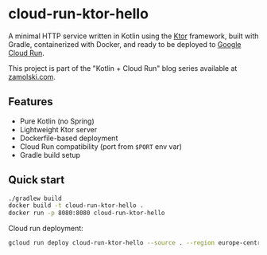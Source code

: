 # cloud-run-ktor-hello

A minimal HTTP service written in Kotlin using the [Ktor](https://ktor.io) framework, built with Gradle, containerized with Docker, and ready to be deployed to [Google Cloud Run](https://cloud.google.com/run).

This project is part of the "Kotlin + Cloud Run" blog series available at [zamolski.com](https://zamolski.com).

## Features

- Pure Kotlin (no Spring)
- Lightweight Ktor server
- Dockerfile-based deployment
- Cloud Run compatibility (port from `$PORT` env var)
- Gradle build setup

## Quick start

```bash
./gradlew build
docker build -t cloud-run-ktor-hello .
docker run -p 8080:8080 cloud-run-ktor-hello
```
Cloud run deployment:

```bash
gcloud run deploy cloud-run-ktor-hello --source . --region europe-central2 --allow-unauthenticated
```